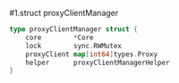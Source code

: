 #1.struct proxyClientManager

```go
type proxyClientManager struct {
	core        *Core
	lock        sync.RWMutex
	proxyClient map[int64]types.Proxy
	helper      proxyClientManagerHelper
}
```